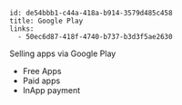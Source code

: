 ```
id: de54bbb1-c44a-418a-b914-3579d485c458
title: Google Play
links:
  - 50ec6d87-418f-4740-b737-b3d3f5ae2630
```

Selling apps via Google Play

* Free Apps
* Paid apps
* InApp payment
